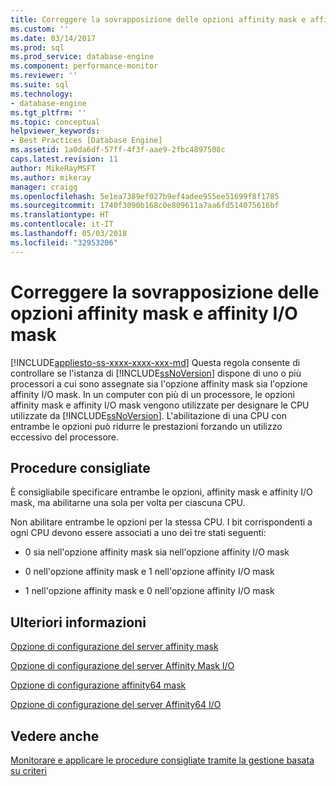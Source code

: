 ```yaml
---
title: Correggere la sovrapposizione delle opzioni affinity mask e affinity I/O mask | Microsoft Docs
ms.custom: ''
ms.date: 03/14/2017
ms.prod: sql
ms.prod_service: database-engine
ms.component: performance-monitor
ms.reviewer: ''
ms.suite: sql
ms.technology:
- database-engine
ms.tgt_pltfrm: ''
ms.topic: conceptual
helpviewer_keywords:
- Best Practices [Database Engine]
ms.assetid: 1a0da6df-57ff-4f3f-aae9-2fbc4897508c
caps.latest.revision: 11
author: MikeRayMSFT
ms.author: mikeray
manager: craigg
ms.openlocfilehash: 5e1ea7389ef027b9ef4adee955ee51699f8f1785
ms.sourcegitcommit: 1740f3090b168c0e809611a7aa6fd514075616bf
ms.translationtype: HT
ms.contentlocale: it-IT
ms.lasthandoff: 05/03/2018
ms.locfileid: "32953206"
---
```

# <a name="correct-affinity-mask-and-affinity-input-and-output-mask-overlap"></a>Correggere la sovrapposizione delle opzioni affinity mask e affinity I/O mask
[!INCLUDE[appliesto-ss-xxxx-xxxx-xxx-md](../../includes/appliesto-ss-xxxx-xxxx-xxx-md.md)]
  Questa regola consente di controllare se l'istanza di [!INCLUDE[ssNoVersion](../../includes/ssnoversion-md.md)] dispone di uno o più processori a cui sono assegnate sia l'opzione affinity mask sia l'opzione affinity I/O mask. In un computer con più di un processore, le opzioni affinity mask e affinity I/O mask vengono utilizzate per designare le CPU utilizzate da [!INCLUDE[ssNoVersion](../../includes/ssnoversion-md.md)]. L'abilitazione di una CPU con entrambe le opzioni può ridurre le prestazioni forzando un utilizzo eccessivo del processore.  
  
## <a name="best-practices-recommendations"></a>Procedure consigliate  
 È consigliabile specificare entrambe le opzioni, affinity mask e affinity I/O mask, ma abilitarne una sola per volta per ciascuna CPU.  
  
 Non abilitare entrambe le opzioni per la stessa CPU. I bit corrispondenti a ogni CPU devono essere associati a uno dei tre stati seguenti:  
  
-   0 sia nell'opzione affinity mask sia nell'opzione affinity I/O mask  
  
-   0 nell'opzione affinity mask e 1 nell'opzione affinity I/O mask  
  
-   1 nell'opzione affinity mask e 0 nell'opzione affinity I/O mask  
  
## <a name="for-more-information"></a>Ulteriori informazioni  
 [Opzione di configurazione del server affinity mask](../../database-engine/configure-windows/affinity-mask-server-configuration-option.md)  
  
 [Opzione di configurazione del server Affinity Mask I/O](../../database-engine/configure-windows/affinity-input-output-mask-server-configuration-option.md)  
  
 [Opzione di configurazione affinity64 mask](../../database-engine/configure-windows/affinity64-mask-server-configuration-option.md)  
  
 [Opzione di configurazione del server Affinity64 I/O](../../database-engine/configure-windows/affinity64-input-output-mask-server-configuration-option.md)  
  
## <a name="see-also"></a>Vedere anche  
 [Monitorare e applicare le procedure consigliate tramite la gestione basata su criteri](../../relational-databases/policy-based-management/monitor-and-enforce-best-practices-by-using-policy-based-management.md)  
  
  

